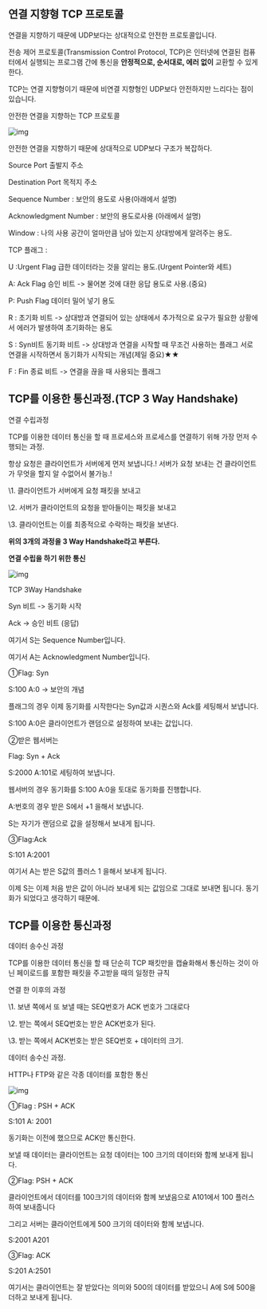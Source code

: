## **연결 지향형 TCP 프로토콜**

연결을 지향하기 때문에 UDP보다는 상대적으로 안전한 프로토콜입니다.

전송 제어 프로토콜(Transmission Control Protocol, TCP)은 인터넷에 연결된 컴퓨터에서 실행되는 프로그램 간에 통신을 **안정적으로, 순서대로, 에러 없이** 교환할 수 있게 한다.

TCP는 연결 지향형이기 때문에 비연결 지향형인 UDP보다 안전하지만 느리다는 점이 있습니다.



안전한 연결을 지향하는 TCP 프로토콜

![img](https://blog.kakaocdn.net/dn/bnfHQq/btrE77evCeU/QNYEOOMtldJHXNeVuEBqQ1/img.png)

안전한 연결을 지향하기 때문에 상대적으로 UDP보다 구조가 복잡하다.

Source Port 출발지 주소

Destination Port 목적지 주소

Sequence Number : 보안의 용도로 사용(아래에서 설명)

Acknowledgment Number : 보안의 용도로사용 (아래에서 설명)

Window : 나의 사용 공간이 얼마만큼 남아 있는지 상대방에게 알려주는 용도.



TCP 플래그 : 

U :Urgent Flag 급한 데이터라는 것을 알리는 용도.(Urgent Pointer와 세트)

A: Ack Flag 승인 비트 -> 물어본 것에 대한 응답 용도로 사용.(중요) 

P: Push Flag 데이터 밀어 넣기 용도

R : 초기화 비트 -> 상대방과 연결되어 있는 상태에서 추가적으로 요구가 필요한 상황에서 에러가 발생하여 초기화하는 용도

S : Syn비트 동기화 비트 -> 상대방과 연결을 시작할 때 무조건 사용하는 플래그 서로 연결을 시작하면서 동기화가 시작되는 개념(제일 중요)★★

F : Fin 종료 비트 -> 연결을 끊을 때 사용되는 플래그 



## **TCP를 이용한 통신과정.(TCP 3 Way Handshake)**

연결 수립과정

TCP를 이용한 데이터 통신을 할 때 프로세스와 프로세스를 연결하기 위해 가장 먼저 수행되는 과정.

항상 요청은 클라이언트가 서버에게 먼저 보냅니다.! 서버가 요청 보내는 건 클라이언트가 무엇을 할지 알 수없어서 불가능.!

\1. 클라이언트가 서버에게 요청 패킷을 보내고

\2. 서버가 클라이언트의 요청을 받아들이는 패킷을 보내고

\3. 클라이언트는 이를 최종적으로 수락하는 패킷을 보낸다.

**위의 3개의 과정을 3 Way Handshake라고 부른다.**



**연결 수립을 하기 위한 통신**

![img](https://blog.kakaocdn.net/dn/bnfaA5/btrE76moelb/1hJ6sMSbXr5bg8yNBZrLC1/img.png)

TCP 3Way Handshake

Syn 비트 -> 동기화 시작

Ack -> 승인 비트 (응답) 

여기서 S는 Sequence Number입니다.

여기서 A는 Acknowledgment Number입니다.

①Flag: Syn 

S:100 A:0 -> 보안의 개념

플래그의 경우 이제 동기화를 시작한다는 Syn값과 시퀀스와 Ack를 세팅해서 보냅니다.

S:100 A:0은 클라이언트가 랜덤으로 설정하여 보내는 값입니다. 

②받은 웹서버는 

Flag: Syn + Ack

S:2000 A:101로 세팅하여 보냅니다.

웹서버의 경우 동기화를 S:100 A:0을 토대로 동기화를 진행합니다.

A:번호의 경우 받은 S에서 +1 을해서 보냅니다.

S는 자기가 랜덤으로 값을 설정해서 보내게 됩니다.

③Flag:Ack

S:101 A:2001

여기서 A는 받은 S값의 플러스 1 을해서 보내게 됩니다.

이제 S는 이제 처음 받은 값이 아니라 보내게 되는 값임으로 그대로 보내면 됩니다. 동기화가 되었다고 생각하기 때문에.



## **TCP를 이용한 통신과정**

데이터 송수신 과정

TCP를 이용한 데이터 통신을 할 때 단순히 TCP 패킷만을 캡슐화해서 통신하는 것이 아닌 페이로드를 포함한 패킷을 주고받을 때의 일정한 규칙 

연결 한 이후의 과정

\1. 보낸 쪽에서 또 보낼 때는 SEQ번호가 ACK 번호가 그대로다

\2. 받는 쪽에서 SEQ번호는 받은 ACK번호가 된다.

\3. 받는 쪽에서 ACK번호는 받은 SEQ번호 + 데이터의 크기.



데이터 송수신 과정.

HTTP나 FTP와 같은 각종 데이터를 포함한 통신

![img](https://blog.kakaocdn.net/dn/cwyzyG/btrE5RKkhTU/4soEMtOxTCL2taEMfLGSW0/img.png)

①Flag : PSH + ACK

S:101 A: 2001

동기화는 이전에 했으므로 ACK만 통신한다.

보낼 때 데이터는 클라이언트는 요청 데이터는 100 크기의 데이터와 함께 보내게 됩니다.

②Flag: PSH + ACK

클라이언트에서 데이터를 100크기의 데이터와 함께 보냈음으로 A101에서 100 플러스하여 보내줍니다

그리고 서버는 클라이언트에게 500 크기의 데이터와 함께 보냅니다.

S:2001 A201

③Flag: ACK

S:201 A:2501

여기서는 클라이언트는 잘 받았다는 의미와 500의 데이터를 받았으니 A에 S에 500을 더하고 보내게 됩니다.